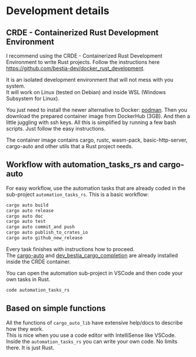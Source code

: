 # Development details

## CRDE - Containerized Rust Development Environment

I recommend using the CRDE - Containerized Rust Development Environment to write Rust projects. Follow the instructions here <https://github.com/bestia-dev/docker_rust_development>.  

It is an isolated development environment that will not mess with you system.  
It will work on Linux (tested on Debian) and inside WSL (Windows Subsystem for Linux).

You just need to install the newer alternative to Docker: [podman](https://podman.io/). Then you download the prepared container image from DockerHub (3GB). And then a little juggling with ssh keys. All this is simplified by running a few bash scripts. Just follow the easy instructions.  

The container image contains cargo, rustc, wasm-pack, basic-http-server, cargo-auto and other utils that a Rust project needs.  

## Workflow with automation_tasks_rs and cargo-auto

For easy workflow, use the automation tasks that are already coded in the sub-project `automation_tasks_rs`. This is a basic workflow:

```bash
cargo auto build
cargo auto release
cargo auto doc
cargo auto test
cargo auto commit_and push
cargo auto publish_to_crates_io
cargo auto github_new_release
```

Every task finishes with instructions how to proceed.  
The [cargo-auto](https://github.com/bestia-dev/cargo-auto) and [dev_bestia_cargo_completion](https://github.com/bestia-dev/dev_bestia_cargo_completion) are already installed inside the CRDE container.

You can open the automation sub-project in VSCode and then code your own tasks in Rust.

```bash
code automation_tasks_rs
```

## Based on simple functions

All the functions of `cargo_auto_lib` have extensive help/docs to describe how they work.  
This is nice when you use a code editor with IntelliSense like VSCode.  
Inside the `automation_tasks_rs` you can write your own code. No limits there. It is just Rust.  
